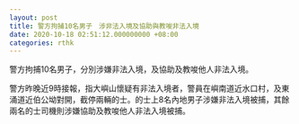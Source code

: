 ```yaml
---
layout: post
title: 警方拘捕10名男子　涉非法入境及協助與教唆非法入境
date: 2020-10-18 02:51:12.000000000 +08:00
categories: rthk
---
```


警方拘捕10名男子，分別涉嫌非法入境，及協助及教唆他人非法入境。

警方昨晚近9時接報，指大嶼山懷疑有非法入境者，警員在嶼南道近水口村，及東涌道近伯公坳對開，截停兩輛的士。的士上8名內地男子涉嫌非法入境被捕，其餘兩名的士司機則涉嫌協助及教唆他人非法入境被捕。
